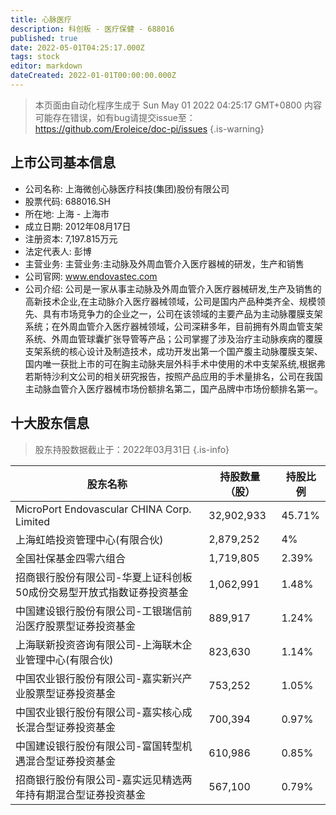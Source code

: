 ```yaml
---
title: 心脉医疗
description: 科创板 - 医疗保健 - 688016
published: true
date: 2022-05-01T04:25:17.000Z
tags: stock
editor: markdown
dateCreated: 2022-01-01T00:00:00.000Z
---
```


> 本页面由自动化程序生成于 Sun May 01 2022 04:25:17 GMT+0800
> 内容可能存在错误，如有bug请提交issue至：https://github.com/Eroleice/doc-pi/issues
{.is-warning}

## 上市公司基本信息
- 公司名称: 上海微创心脉医疗科技(集团)股份有限公司
- 股票代码: 688016.SH
- 所在地: 上海 - 上海市
- 成立日期: 2012年08月17日
- 注册资本: 7,197.815万元
- 法定代表人: 彭博
- 主营业务: 主营业务:主动脉及外周血管介入医疗器械的研发，生产和销售
- 公司官网: www.endovastec.com
- 公司介绍: 公司是一家从事主动脉及外周血管介入医疗器械研发,生产及销售的高新技术企业,在主动脉介入医疗器械领域，公司是国内产品种类齐全、规模领先、具有市场竞争力的企业之一，公司在该领域的主要产品为主动脉覆膜支架系统；在外周血管介入医疗器械领域，公司深耕多年，目前拥有外周血管支架系统、外周血管球囊扩张导管等产品；公司掌握了涉及治疗主动脉疾病的覆膜支架系统的核心设计及制造技术，成功开发出第一个国产腹主动脉覆膜支架、国内唯一获批上市的可在胸主动脉夹层外科手术中使用的术中支架系统,根据弗若斯特沙利文公司的相关研究报告，按照产品应用的手术量排名，公司在我国主动脉血管介入医疗器械市场份额排名第二，国产品牌中市场份额排名第一。


## 十大股东信息
> 股东持股数据截止于：2022年03月31日
{.is-info}

| 股东名称 | 持股数量（股） | 持股比例 |
| --- | --- | --- |
| MicroPort Endovascular CHINA Corp. Limited | 32,902,933 | 45.71% |
| 上海虹皓投资管理中心(有限合伙) | 2,879,252 | 4% |
| 全国社保基金四零六组合 | 1,719,805 | 2.39% |
| 招商银行股份有限公司-华夏上证科创板50成份交易型开放式指数证券投资基金 | 1,062,991 | 1.48% |
| 中国建设银行股份有限公司-工银瑞信前沿医疗股票型证券投资基金 | 889,917 | 1.24% |
| 上海联新投资咨询有限公司-上海联木企业管理中心(有限合伙) | 823,630 | 1.14% |
| 中国农业银行股份有限公司-嘉实新兴产业股票型证券投资基金 | 753,252 | 1.05% |
| 中国农业银行股份有限公司-嘉实核心成长混合型证券投资基金 | 700,394 | 0.97% |
| 中国建设银行股份有限公司-富国转型机遇混合型证券投资基金 | 610,986 | 0.85% |
| 招商银行股份有限公司-嘉实远见精选两年持有期混合型证券投资基金 | 567,100 | 0.79% |




